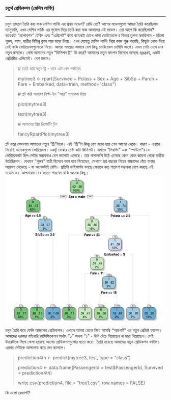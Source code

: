 ### চতুর্থ প্রেডিকশন \(মেশিন লার্নিং\)

---

চলুন তাহলে তৈরি করা যাক মেশিন লার্নিং এর প্রথম মডেল? রেডি তো? আগের মডেলগুলো আমরা তৈরি করেছিলাম ম্যানুয়ালি, এখন মেশিন লার্নিং এর সুযোগ নিয়ে তৈরি করা যাক আমাদের এই মডেল। তো আগে কি করেছিলাম? কয়েকটা “প্রপোরশন” টেবিল এবং “এগ্রিগেট” করে কয়েকটা চোখে লাগা ভেরিয়েবলে র ভিতর তুলনা করছিলাম - মহিলা পুরুষ, বয়স, যাত্রীর বিভিন্ন ক্লাস আর ভাড়া নিয়ে। এখন যেহেতু মেশিন লার্নিং নিয়ে কাজ শুরু করেছি, কিছুটা লোড দিয়ে দেই বাকি ভেরিয়েবলগুলোকে নিয়ে। আমরা সময়ের অভাবে বেশ কিছু ভেরিয়েবল দেখিনি আগে। এখন সেটা দেখে নেব নতুন কমান্ডে। দেখি আমাদের নতুন “ডিসিশন ট্রি” কি করে? আমাদের নতুন ফাংশন হিসেবে আসছে rpart, একটা প্রেডিক্টিভ এলিমেন্ট। বেশ মজার। 

> \# তৈরি করি নতুন ট্রি - তবে এটা বেশ গভীরের
>
> mytree3 &lt;- rpart\(Survived ~ Pclass + Sex + Age + SibSp + Parch + Fare + Embarked, data=train, method="class"\)
>
> \# প্লট করি সাধারণ বিল্ট-ইন "আর" প্যাকেজ দিয়ে
>
> plot\(mytree3\)
>
> text\(mytree3\)
>
> \# আমাদের প্রিয় রিপোর্টিং টুল
>
> fancyRpartPlot\(mytree3\)

প্লট করে ফেললাম আমাদের নতুন “ট্রি”টাকে। এই “ট্রি”টা কিন্তু বেশ বড়ো হয়ে গেল আগের থেকে। কারণ - এখানে নিয়েছি অনেকগুলো ভেরিয়েবল। একটু বোঝার চেষ্টা করি জিনিসটা। এখানে “সিবলিং” এবং “স্পাউসে”র যে ভেরিয়েবলটা ছিল সেটার সম্ভাবনাও বেশ ভালোই এসেছে। তার পাশাপাশি উঠে এসেছে কোন কোন জায়গা থেকে যাত্রীরা উঠেছিলেন। যেখানে “পুরুষ” যাত্রী হিসেবে ভাগ হয়ে গিয়েছেন, সেখানে ছয় বছরের নিচের বাচ্চাদের বেঁচে যাবার সম্ভাবনা বেড়েছে - যা অনেকটাই বেশি। প্রতিটা ডাইভার্শন বলছে সেখানে কত শতাংশ সম্ভাবনা যোগ করছে এই মডেলকে। আপনারাও বের করতে পারবেন বাকি অনেক কিছু।  
![](/assets/dt.png)

চলুন তৈরি করে ফেলি আজকের প্রেডিকশন। এখানে আমরা ডেকে নিয়ে আসছি “আরপার্ট” এর নতুন প্রেডিক্ট ফাংশন। আমাদের দরকার বাইনারি ক্লাসিফিকেশন অর্থাৎ “০” অথবা “১” - উনি বেঁচে গিয়েছেন না মারা গিয়েছেন। সেই উত্তরটাকে লিখে ফেলা হয়েছে আগের প্রেডিকশনগুলোর মতো করে। তৈরি হয়েছে আমাদের নতুন প্রেডিকশন ফাইল। এরপর সেটাকে আপলোড করে দেব ক্যাগলে।

> prediction4th &lt;- predict\(mytree3, test, type = "class"\)
>
> prediction4 &lt;- data.frame\(PassengerId = test$PassengerId, Survived = prediction4th\)
>
> write.csv\(prediction4, file = "tree1.csv", row.names = FALSE\)

কি এলো রেজাল্ট?

